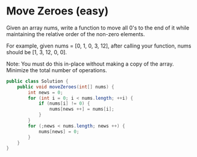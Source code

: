 # Move Zeroes (easy)

Given an array nums, write a function to move all 0's to the end of it while maintaining the relative order of the non-zero elements.

For example, given nums = [0, 1, 0, 3, 12], after calling your function, nums should be [1, 3, 12, 0, 0].

Note:
You must do this in-place without making a copy of the array.
Minimize the total number of operations.

```java
public class Solution {
    public void moveZeroes(int[] nums) {
        int news = 0;
        for (int i = 0; i < nums.length; ++i) {
            if (nums[i] != 0) {
                nums[news ++] = nums[i];
            }
        }
        for (;news < nums.length; news ++) {
            nums[news] = 0;
        }
    }
}
```
